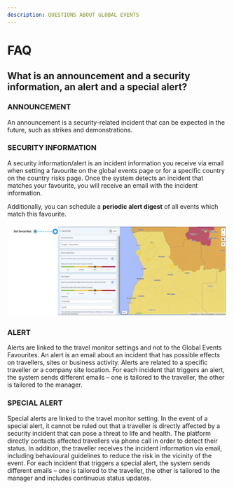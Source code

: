 ```yaml
---
description: QUESTIONS ABOUT GLOBAL EVENTS
---
```


# FAQ

## What is an announcement and a security information, an alert and a special alert?

### **ANNOUNCEMENT**

An announcement is a security-related incident that can be expected in the future, such as strikes and demonstrations.

### SECURITY INFORMATION

A security information/alert is an incident information you receive via email when setting a favourite on the global events page or for a specific country on the country risks page. Once the system detects an incident that matches your favourite, you will receive an email with the incident information. 

Additionally, you can schedule a **periodic alert digest** of all events which match this favourite.

![](../.gitbook/assets/global-events-faq%20%283%29.JPG)

### ALERT

Alerts are linked to the travel monitor settings and not to the Global Events Favourites. An alert is an email about an incident that has possible effects on travellers, sites or business activity. Alerts are related to a specific traveller or a company site location. For each incident that triggers an alert, the system sends different emails – one is tailored to the traveller, the other is tailored to the manager.

### **SPECIAL ALERT**

Special alerts are linked to the travel monitor setting. In the event of a special alert, it cannot be ruled out that a traveller is directly affected by a security incident that can pose a threat to life and health. The platform directly contacts affected travellers via phone call in order to detect their status. In addition, the traveller receives the incident information via email, including behavioural guidelines to reduce the risk in the vicinity of the event. For each incident that triggers a special alert, the system sends different emails – one is tailored to the traveller, the other is tailored to the manager and includes continuous status updates.

